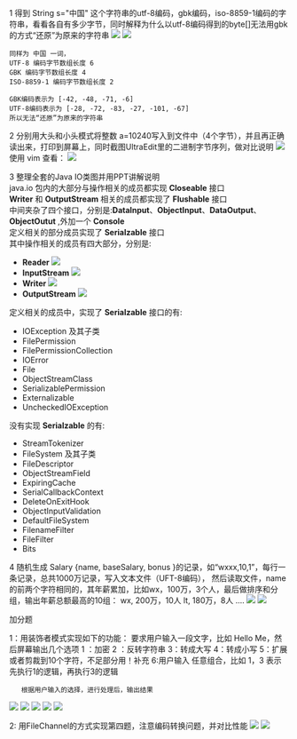 1  得到 String s="中国" 这个字符串的utf-8编码，gbk编码，iso-8859-1编码的字符串，看看各自有多少字节，同时解释为什么以utf-8编码得到的byte[]无法用gbk的方式“还原”为原来的字符串
![](Q1_0.png) 
![](Q1.png) 

```
同样为 中国 一词，
UTF-8 编码字节数组长度 6
GBK 编码字节数组长度 4
ISO-8859-1 编码字节数组长度 2

GBK编码表示为 [-42, -48, -71, -6]
UTF-8编码表示为 [-28, -72, -83, -27, -101, -67]
所以无法“还原”为原来的字符串
```



2 分别用大头和小头模式将整数 a=10240写入到文件中（4个字节），并且再正确读出来，打印到屏幕上，同时截图UltraEdit里的二进制字节序列，做对比说明
![](Q2_0.png)
使用 vim 查看：
![](Q2.png)

3 整理全套的Java IO类图并用PPT讲解说明   
java.io 包内的大部分与操作相关的成员都实现 **Closeable**  接口      
**Writer** 和 **OutputStream** 相关的成员都实现了 **Flushable** 接口      
中间夹杂了四个接口，分别是:**DataInput**、**ObjectInput**、**DataOutput**、**ObjectOutut** ,外加一个 **Console**  
定义相关的部分成员实现了 **Serialzable** 接口   
其中操作相关的成员有四大部分，分别是:

- **Reader**
![](java.io.1.png)
- **InputStream**
![](java.io.2.png)
- **Writer**
![](java.io.3.png)
- **OutputStream**
![](java.io.4.png)

定义相关的成员中，实现了 **Serialzable** 接口的有:  

* IOException 及其子类   
* FilePermission     
* FilePermissionCollection    
* IOError   
* File   
* ObjectStreamClass   
* SerializablePermission   
* Externalizable   
* UncheckedIOException   

没有实现 **Serialzable** 的有:   

* StreamTokenizer   
* FileSystem 及其子类   
* FileDescriptor   
* ObjectStreamField   
* ExpiringCache   
* SerialCallbackContext    
* DeleteOnExitHook    
* ObjectInputValidation    
* DefaultFileSystem     
* FilenameFilter    
* FileFilter    
* Bits    



4  随机生成 Salary {name, baseSalary, bonus  }的记录，如“wxxx,10,1”，每行一条记录，总共1000万记录，写入文本文件（UFT-8编码），
   然后读取文件，name的前两个字符相同的，其年薪累加，比如wx，100万，3个人，最后做排序和分组，输出年薪总额最高的10组：
         wx, 200万，10人
         lt, 180万，8人
         ....
 ![](Q4_0.png)
![](Q4.png)  
         

加分题

1：用装饰者模式实现如下的功能：
     要求用户输入一段文字，比如 Hello Me，然后屏幕输出几个选项
       1 ：加密
       2 ：反转字符串
       3：转成大写
       4：转成小写
       5：扩展或者剪裁到10个字符，不足部分用！补充
       6:用户输入 任意组合，比如 1，3 表示先执行1的逻辑，再执行3的逻辑
       
       根据用户输入的选择，进行处理后，输出结果
 ![](s1/S1_0.png)
 ![](s1/S1_1.png)
 ![](s1/S1_2.png)
 ![](s1/S1_3.png)
 ![](s1/S1.png)
         
2: 用FileChannel的方式实现第四题，注意编码转换问题，并对比性能 
![](s2/S2_0.png)
 ![](s2/S2.png)